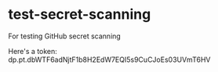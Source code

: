# test-secret-scanning

For testing GitHub secret scanning

Here's a token:
dp.pt.dbWTF6adNjtF1b8H2EdW7EQI5s9CuCJoEs03UVmT6HV
